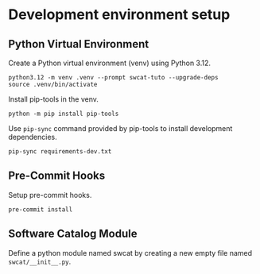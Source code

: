 # Development environment setup


## Python Virtual Environment

Create a Python virtual environment (venv) using Python 3.12.

```
python3.12 -m venv .venv --prompt swcat-tuto --upgrade-deps
source .venv/bin/activate
```

Install pip-tools in the venv.

```
python -m pip install pip-tools
```

Use `pip-sync` command provided by pip-tools to install development dependencies.

```
pip-sync requirements-dev.txt
```

## Pre-Commit Hooks

Setup pre-commit hooks.

```
pre-commit install
```

## Software Catalog Module

Define a python module named swcat by creating a new empty file named `swcat/__init__.py`.